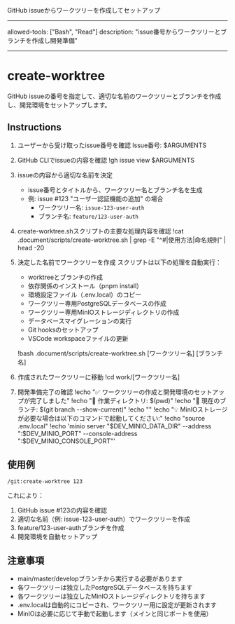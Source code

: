 GitHub issueからワークツリーを作成してセットアップ

---

allowed-tools: ["Bash", "Read"]
description: "issue番号からワークツリーとブランチを作成し開発準備"

---

# create-worktree

GitHub issueの番号を指定して、適切な名前のワークツリーとブランチを作成し、開発環境をセットアップします。

## Instructions

1. ユーザーから受け取ったissue番号を確認
   Issue番号: $ARGUMENTS

2. GitHub CLIでissueの内容を確認
   !gh issue view $ARGUMENTS

3. issueの内容から適切な名前を決定
   - issue番号とタイトルから、ワークツリー名とブランチ名を生成
   - 例: issue #123 "ユーザー認証機能の追加" の場合
     - ワークツリー名: `issue-123-user-auth`
     - ブランチ名: `feature/123-user-auth`

4. create-worktree.shスクリプトの主要な処理内容を確認
   !cat .document/scripts/create-worktree.sh | grep -E "^#|使用方法|命名規則" | head -20

5. 決定した名前でワークツリーを作成
   スクリプトは以下の処理を自動実行：
   - worktreeとブランチの作成
   - 依存関係のインストール（pnpm install）
   - 環境設定ファイル（.env.local）のコピー
   - ワークツリー専用PostgreSQLデータベースの作成
   - ワークツリー専用MinIOストレージディレクトリの作成
   - データベースマイグレーションの実行
   - Git hooksのセットアップ
   - VSCode workspaceファイルの更新

   !bash .document/scripts/create-worktree.sh [ワークツリー名] [ブランチ名]

6. 作成されたワークツリーに移動
   !cd work/[ワークツリー名]

7. 開発準備完了の確認
   !echo "✅ ワークツリーの作成と開発環境のセットアップが完了しました"
   !echo "📁 作業ディレクトリ: $(pwd)"
   !echo "🌿 現在のブランチ: $(git branch --show-current)"
   !echo ""
   !echo "💡 MinIOストレージが必要な場合は以下のコマンドで起動してください:"
   !echo "source .env.local"
   !echo 'minio server "$DEV_MINIO_DATA_DIR" --address ":$DEV_MINIO_PORT" --console-address ":$DEV_MINIO_CONSOLE_PORT"'

## 使用例

```
/git:create-worktree 123
```

これにより：

1. GitHub issue #123の内容を確認
2. 適切な名前（例: issue-123-user-auth）でワークツリーを作成
3. feature/123-user-authブランチを作成
4. 開発環境を自動セットアップ

## 注意事項

- main/master/developブランチから実行する必要があります
- 各ワークツリーは独立したPostgreSQLデータベースを持ちます
- 各ワークツリーは独立したMinIOストレージディレクトリを持ちます
- .env.localは自動的にコピーされ、ワークツリー用に設定が更新されます
- MinIOは必要に応じて手動で起動します（メインと同じポートを使用）
